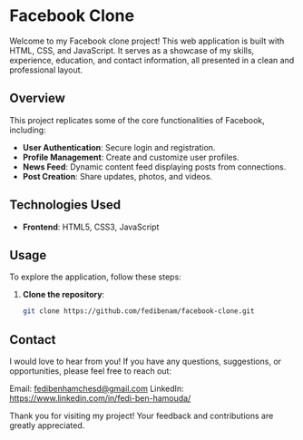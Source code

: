 # Facebook Clone

Welcome to my Facebook clone project! This web application is built with HTML, CSS, and JavaScript. It serves as a showcase of my skills, experience, education, and contact information, all presented in a clean and professional layout.

## Overview

This project replicates some of the core functionalities of Facebook, including:

- **User Authentication**: Secure login and registration.
- **Profile Management**: Create and customize user profiles.
- **News Feed**: Dynamic content feed displaying posts from connections.
- **Post Creation**: Share updates, photos, and videos.

## Technologies Used

- **Frontend**: HTML5, CSS3, JavaScript

## Usage

To explore the application, follow these steps:

1. **Clone the repository**:
   ```bash
   git clone https://github.com/fedibenam/facebook-clone.git
## Contact
I would love to hear from you! If you have any questions, suggestions, or opportunities, please feel free to reach out:

Email: fedibenhamchesd@gmail.com 
LinkedIn: https://www.linkedin.com/in/fedi-ben-hamouda/

Thank you for visiting my project! Your feedback and contributions are greatly appreciated.
